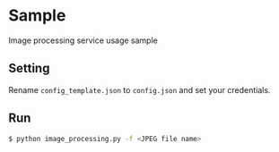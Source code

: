 # Sample

Image processing service usage sample

## Setting

Rename `config_template.json` to `config.json` and set your credentials.

## Run

```sh
$ python image_processing.py -f <JPEG file name>
```
